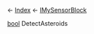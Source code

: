 ← [Index](Api-Index) ← [IMySensorBlock](Sandbox.ModAPI.Ingame.IMySensorBlock)

[bool](System.Boolean) DetectAsteroids